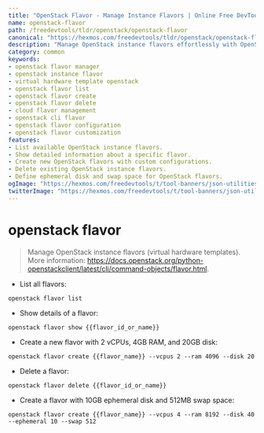```yaml
---
title: "OpenStack Flavor - Manage Instance Flavors | Online Free DevTools by Hexmos"
name: openstack-flavor
path: /freedevtools/tldr/openstack/openstack-flavor
canonical: "https://hexmos.com/freedevtools/tldr/openstack/openstack-flavor/"
description: "Manage OpenStack instance flavors effortlessly with OpenStack Flavor. Create, list, and delete virtual hardware templates for your cloud instances. Free online tool, no registration required."
category: common
keywords:
- openstack flavor manager
- openstack instance flavor
- virtual hardware template openstack
- openstack flavor list
- openstack flavor create
- openstack flavor delete
- cloud flavor management
- openstack cli flavor
- openstack flavor configuration
- openstack flavor customization
features:
- List available OpenStack instance flavors.
- Show detailed information about a specific flavor.
- Create new OpenStack flavors with custom configurations.
- Delete existing OpenStack instance flavors.
- Define ephemeral disk and swap space for OpenStack flavors.
ogImage: "https://hexmos.com/freedevtools/t/tool-banners/json-utilities-banner.png"
twitterImage: "https://hexmos.com/freedevtools/t/tool-banners/json-utilities-banner.png"
---
```


# openstack flavor

> Manage OpenStack instance flavors (virtual hardware templates).
> More information: <https://docs.openstack.org/python-openstackclient/latest/cli/command-objects/flavor.html>.

- List all flavors:

`openstack flavor list`

- Show details of a flavor:

`openstack flavor show {{flavor_id_or_name}}`

- Create a new flavor with 2 vCPUs, 4GB RAM, and 20GB disk:

`openstack flavor create {{flavor_name}} --vcpus 2 --ram 4096 --disk 20`

- Delete a flavor:

`openstack flavor delete {{flavor_id_or_name}}`

- Create a flavor with 10GB ephemeral disk and 512MB swap space:

`openstack flavor create {{flavor_name}} --vcpus 4 --ram 8192 --disk 40 --ephemeral 10 --swap 512`
